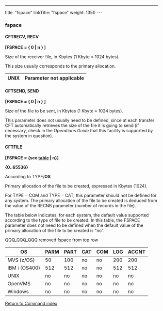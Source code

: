 ---
title: "fspace"
linkTitle: "fspace"
weight: 1350
---<span id="fspace"></span>

### fspace

<span id="fspace_CFTRECV"></span>

#### CFTRECV, RECV

******[FSPACE = {** **0**
**&#124; n } ]******

Size of the receiver file, in Kbytes
(1 Kbyte = 1024 bytes).

This size usually corresponds to the primary allocation.


| UNIX | Parameter not applicable |
| --- | --- |


<span id="fspace_CFTSEND"></span>

#### CFTSEND, SEND

**[FSPACE = { 0
&#124; n } ]**

Size of the file to be sent, in Kbytes (1 Kbyte = 1024 bytes).

This parameter does not usually need to be defined, since at each transfer
CFT automatically retrieves the size of the file it is going to send (if
necessary, check in the *Operations Guide* that this facility is
supported by the system in question).

<span id="fspace_CFTFILE"></span>

#### CFTFILE

****[FSPACE
= {see [table](#FSPACE_Table) &#124; n}]****

****{0..65536}****

According to TYPE/**OS**

Primary allocation of the file to be created, expressed in Kbytes (1024).

For TYPE = COM and TYPE = CAT, this parameter should not be defined
for any system. The primary allocation of the file to be created is deduced
from the value of the RECNB parameter (number of records in the file).

The table below indicates, for each system, the default value supported
according to the type of file to be created. In this table, the FSPACE
parameter does not need to be defined when the default value of the primary
allocation of the file to be created is "no".<span id="FSPACE_Table"></span>

QQQ_QQQ_QQQ removed fspace from top row


| OS  | PARM  | PART  | CAT  | COM  | LOG  | ACCNT  |
| --- | --- | --- | --- | --- | --- | --- |
| MVS (z/OS) | 50  | 100  | no  | no  | 200  | 200  |
| IBM i (OS400)  | 512  | 512  | no  | no  | 512  | 512  |
| UNIX  | no  | no  | no  | no  | no  | no  |
| OpenVMS  | no  | no  | no  | no  | no  | no  |
| Windows | no  | no  | no  | no  | no  | no  |


[Return to Command index](../../)
